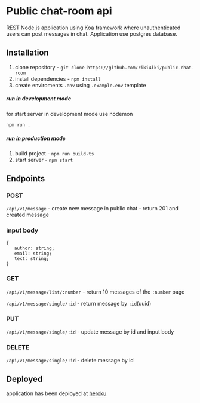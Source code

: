 # Public chat-room api

REST Node.js application using Koa framework where unauthenticated users can post messages in chat.
Application use postgres database.

## Installation

1. clone repository - `git clone https://github.com/riki4iki/public-chat-room`
2. install dependencies - `npm install`
3. create enviroments `.env` using `.example.env` template

##### run in development mode

for start server in development mode use nodemon

```bash
npm run .
```

##### run in production mode

1. build project - `npm run build-ts`
2. start server - `npm start`

## Endpoints

### POST

`/api/v1/message` - create new message in public chat - return 201 and created message

### input body

```
{
   author: string;
   email: string;
   text: string;
}
```

### GET

`/api/v1/message/list/:number` - return 10 messages of the `:number` page

`/api/v1/message/single/:id` - return message by `:id`(uuid)

### PUT

`/api/v1/message/single/:id` - update message by id and input body

### DELETE

`/api/v1/message/single/:id` - delete message by id

## Deployed

application has been deployed at [heroku](https://public-chat-room-api.herokuapp.com)
